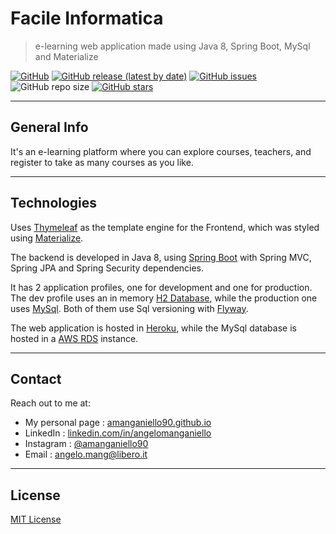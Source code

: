 # Facile Informatica

> e-learning web application made using Java 8, Spring Boot, MySql and Materialize

[![GitHub](https://img.shields.io/github/license/amanganiello90/facileinformatica?color=purple)](https://opensource.org/licenses/MIT)
[![GitHub release (latest by date)](https://img.shields.io/github/v/release/amanganiello90/facileinformatica?color=red)](https://github.com/amanganiello90/facileinformatica/releases)
[![GitHub issues](https://img.shields.io/github/issues/amanganiello90/facileinformatica)](https://github.com/amanganiello90/facileinformatica/issues)
![GitHub repo size](https://img.shields.io/github/repo-size/amanganiello90/facileinformatica?color=blue&label=size)
[![GitHub stars](https://img.shields.io/github/stars/amanganiello90/facileinformatica?style=social)](https://github.com/amanganiello90/facileinformatica/stargazers)

<!--
[![Facile Informatica](https://i.imgur.com/QrXbo6q.jpg)](https://facileinformatica.herokuapp.com)
-->
---

## General Info

It's an e-learning platform where you can explore courses, teachers, and register to take as many courses as you like.

---

## Technologies

Uses [Thymeleaf](https://www.thymeleaf.org/) as the template engine for the Frontend, which was styled using [Materialize](https://materializecss.com/).

The backend is developed in Java 8, using [Spring Boot](https://spring.io/projects/spring-boot) with Spring MVC, Spring JPA and Spring Security dependencies.

It has 2 application profiles, one for development and one for production. The dev profile uses an in memory [H2 Database](https://www.h2database.com/), while the production one uses [MySql](https://www.mysql.com/). Both of them use Sql versioning with [Flyway](https://flywaydb.org/).

The web application is hosted in [Heroku](https://www.heroku.com/), while the MySql database is hosted in a [AWS RDS](https://aws.amazon.com/rds/) instance.

---

## Contact

Reach out to me at:

- My personal page : [amanganiello90.github.io](https://amanganiello90.github.io)
- LinkedIn : [linkedin.com/in/angelomanganiello](https://www.linkedin.com/in/angelomanganiello)
- Instagram : [@amanganiello90](https://instagram.com/amanganiello90)
- Email : [angelo.mang@libero.it](mailto:angelo.mang@libero.it)

---

## License

[MIT License](https://opensource.org/licenses/MIT)
